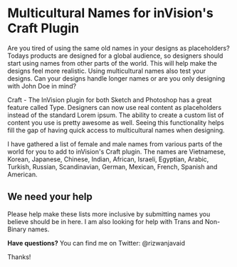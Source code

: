 # Multicultural Names for inVision's Craft Plugin

Are you tired of using the same old names in your designs as placeholders? Todays products are designed for a global audience, so designers should start using names from other parts of the world. This will help make the designs feel more realistic. Using multicultural names also test your designs. Can your designs handle longer names or are you only designing with John Doe in mind?

Craft - The InVision plugin for both Sketch and Photoshop has a great feature called Type. Designers can now use real content as placeholders instead of the standard Lorem ipsum. The ability to create a custom list of content you use is pretty awesome as well. Seeing this functionality helps fill the gap of having quick access to multicultural names when designing. 

I have gathered a list of female and male names from various parts of the world for you to add to inVision's Craft plugin. The names are Vietnamese, Korean, Japanese, Chinese, Indian, African, Israeli, Egyptian, Arabic, Turkish, Russian, Scandinavian, German, Mexican, French, Spanish and American.

## We need your help
Please help make these lists more inclusive by submitting names you believe should be in here. I am also looking for help with Trans and Non-Binary names. 

**Have questions?** You can find me on Twitter: @rizwanjavaid

Thanks!


